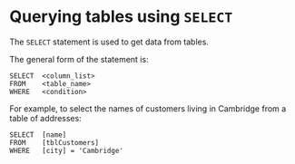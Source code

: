 # Querying tables using `SELECT` #

The `SELECT` statement is used to get data from tables.

The general form of the statement is:

```
SELECT  <column_list>
FROM    <table_name>
WHERE   <condition>
```

For example, to select the names of customers living in Cambridge from a table of addresses:

```
SELECT  [name]
FROM    [tblCustomers]
WHERE   [city] = 'Cambridge'
```
